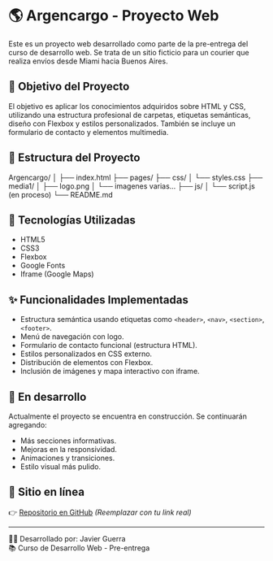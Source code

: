 # 🌎 Argencargo - Proyecto Web

Este es un proyecto web desarrollado como parte de la pre-entrega del curso de desarrollo web. Se trata de un sitio ficticio para un courier que realiza envíos desde Miami hacia Buenos Aires.

## 🚀 Objetivo del Proyecto

El objetivo es aplicar los conocimientos adquiridos sobre HTML y CSS, utilizando una estructura profesional de carpetas, etiquetas semánticas, diseño con Flexbox y estilos personalizados. También se incluye un formulario de contacto y elementos multimedia.

## 📁 Estructura del Proyecto
Argencargo/
│
├── index.html
├── pages/
├── css/
│ └── styles.css
├── media1/
│ ├── logo.png
│ └── imagenes varias...
├── js/
│ └── script.js (en proceso)
└── README.md

## 🧩 Tecnologías Utilizadas

- HTML5
- CSS3
- Flexbox
- Google Fonts
- Iframe (Google Maps)

## ✨ Funcionalidades Implementadas

- Estructura semántica usando etiquetas como `<header>`, `<nav>`, `<section>`, `<footer>`.
- Menú de navegación con logo.
- Formulario de contacto funcional (estructura HTML).
- Estilos personalizados en CSS externo.
- Distribución de elementos con Flexbox.
- Inclusión de imágenes y mapa interactivo con iframe.

## 🔧 En desarrollo

Actualmente el proyecto se encuentra en construcción. Se continuarán agregando:

- Más secciones informativas.
- Mejoras en la responsividad.
- Animaciones y transiciones.
- Estilo visual más pulido.

## 🔗 Sitio en línea

👉 [Repositorio en GitHub](https://github.com/tuusuario/argencargo) *(Reemplazar con tu link real)*

---

👨‍💻 Desarrollado por: Javier Guerra  
📚 Curso de Desarrollo Web - Pre-entrega

